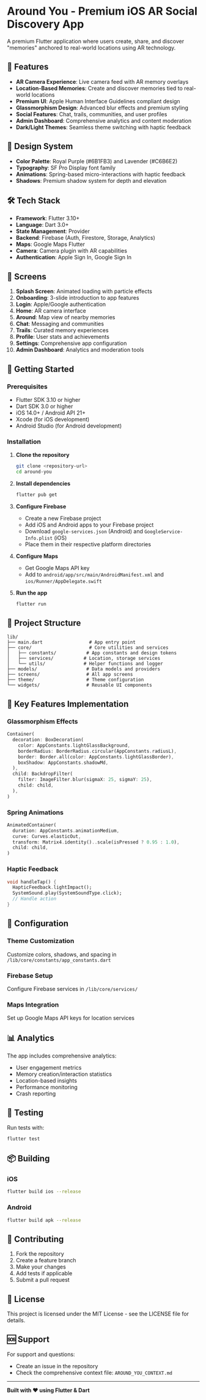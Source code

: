 # Around You - Premium iOS AR Social Discovery App

A premium Flutter application where users create, share, and discover "memories" anchored to real-world locations using AR technology.

## 🚀 Features

- **AR Camera Experience**: Live camera feed with AR memory overlays
- **Location-Based Memories**: Create and discover memories tied to real-world locations  
- **Premium UI**: Apple Human Interface Guidelines compliant design
- **Glassmorphism Design**: Advanced blur effects and premium styling
- **Social Features**: Chat, trails, communities, and user profiles
- **Admin Dashboard**: Comprehensive analytics and content moderation
- **Dark/Light Themes**: Seamless theme switching with haptic feedback

## 🎨 Design System

- **Color Palette**: Royal Purple (#6B1FB3) and Lavender (#C6B6E2)
- **Typography**: SF Pro Display font family
- **Animations**: Spring-based micro-interactions with haptic feedback
- **Shadows**: Premium shadow system for depth and elevation

## 🛠 Tech Stack

- **Framework**: Flutter 3.10+
- **Language**: Dart 3.0+
- **State Management**: Provider
- **Backend**: Firebase (Auth, Firestore, Storage, Analytics)
- **Maps**: Google Maps Flutter
- **Camera**: Camera plugin with AR capabilities
- **Authentication**: Apple Sign In, Google Sign In

## 📱 Screens

1. **Splash Screen**: Animated loading with particle effects
2. **Onboarding**: 3-slide introduction to app features
3. **Login**: Apple/Google authentication
4. **Home**: AR camera interface
5. **Around**: Map view of nearby memories
6. **Chat**: Messaging and communities
7. **Trails**: Curated memory experiences
8. **Profile**: User stats and achievements
9. **Settings**: Comprehensive app configuration
10. **Admin Dashboard**: Analytics and moderation tools

## 🚀 Getting Started

### Prerequisites

- Flutter SDK 3.10 or higher
- Dart SDK 3.0 or higher
- iOS 14.0+ / Android API 21+
- Xcode (for iOS development)
- Android Studio (for Android development)

### Installation

1. **Clone the repository**
   ```bash
   git clone <repository-url>
   cd around-you
   ```

2. **Install dependencies**
   ```bash
   flutter pub get
   ```

3. **Configure Firebase**
   - Create a new Firebase project
   - Add iOS and Android apps to your Firebase project
   - Download `google-services.json` (Android) and `GoogleService-Info.plist` (iOS)
   - Place them in their respective platform directories

4. **Configure Maps**
   - Get Google Maps API key
   - Add to `android/app/src/main/AndroidManifest.xml` and `ios/Runner/AppDelegate.swift`

5. **Run the app**
   ```bash
   flutter run
   ```

## 📁 Project Structure

```
lib/
├── main.dart                 # App entry point
├── core/                     # Core utilities and services
│   ├── constants/           # App constants and design tokens
│   ├── services/           # Location, storage services
│   └── utils/              # Helper functions and logger
├── models/                  # Data models and providers
├── screens/                 # All app screens
├── theme/                   # Theme configuration
└── widgets/                 # Reusable UI components
```

## 🎯 Key Features Implementation

### Glassmorphism Effects
```dart
Container(
  decoration: BoxDecoration(
    color: AppConstants.lightGlassBackground,
    borderRadius: BorderRadius.circular(AppConstants.radiusL),
    border: Border.all(color: AppConstants.lightGlassBorder),
    boxShadow: AppConstants.shadowMd,
  ),
  child: BackdropFilter(
    filter: ImageFilter.blur(sigmaX: 25, sigmaY: 25),
    child: child,
  ),
)
```

### Spring Animations
```dart
AnimatedContainer(
  duration: AppConstants.animationMedium,
  curve: Curves.elasticOut,
  transform: Matrix4.identity()..scale(isPressed ? 0.95 : 1.0),
  child: child,
)
```

### Haptic Feedback
```dart
void handleTap() {
  HapticFeedback.lightImpact();
  SystemSound.play(SystemSoundType.click);
  // Handle action
}
```

## 🔧 Configuration

### Theme Customization
Customize colors, shadows, and spacing in `/lib/core/constants/app_constants.dart`

### Firebase Setup
Configure Firebase services in `/lib/core/services/`

### Maps Integration
Set up Google Maps API keys for location services

## 📊 Analytics

The app includes comprehensive analytics:
- User engagement metrics
- Memory creation/interaction statistics  
- Location-based insights
- Performance monitoring
- Crash reporting

## 🧪 Testing

Run tests with:
```bash
flutter test
```

## 📦 Building

### iOS
```bash
flutter build ios --release
```

### Android
```bash
flutter build apk --release
```

## 🤝 Contributing

1. Fork the repository
2. Create a feature branch
3. Make your changes
4. Add tests if applicable
5. Submit a pull request

## 📄 License

This project is licensed under the MIT License - see the LICENSE file for details.

## 🆘 Support

For support and questions:
- Create an issue in the repository
- Check the comprehensive context file: `AROUND_YOU_CONTEXT.md`

---

**Built with ❤️ using Flutter & Dart**